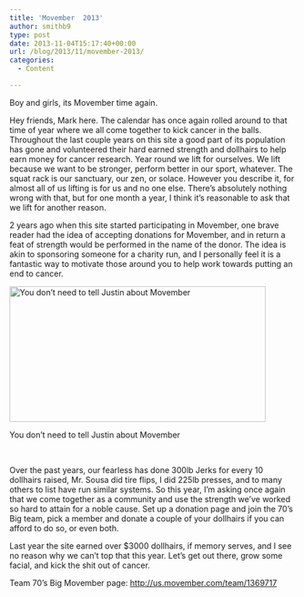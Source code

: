 ```yaml
---
title: 'Movember  2013'
author: smithb9
type: post
date: 2013-11-04T15:17:40+00:00
url: /blog/2013/11/movember-2013/
categories:
  - Content

---
```

Boy and girls, its Movember time again.

Hey friends, Mark here. The calendar has once again rolled around to that time of year where we all come together to kick cancer in the balls. Throughout the last couple years on this site a good part of its population has gone and volunteered their hard earned strength and dollhairs to help earn money for cancer research. Year round we lift for ourselves. We lift because we want to be stronger, perform better in our sport, whatever. The squat rack is our sanctuary, our zen, or solace. However you describe it, for almost all of us lifting is for us and no one else. There’s absolutely nothing wrong with that, but for one month a year, I think it’s reasonable to ask that we lift for another reason.

2 years ago when this site started participating in Movember, one brave reader had the idea of accepting donations for Movember, and in return a feat of strength would be performed in the name of the donor. The idea is akin to sponsoring someone for a charity run, and I personally feel it is a fantastic way to motivate those around you to help work towards putting an end to cancer.

<div id="attachment_9731" style="width: 460px" class="wp-caption alignnone">
  <a href="/2013/11/just.png"><img aria-describedby="caption-attachment-9731" data-attachment-id="9731" data-permalink="/blog/2013/11/movember-2013/just/" data-orig-file="/2013/11/just.png" data-orig-size="628,333" data-comments-opened="1" data-image-meta="{&quot;aperture&quot;:&quot;0&quot;,&quot;credit&quot;:&quot;&quot;,&quot;camera&quot;:&quot;&quot;,&quot;caption&quot;:&quot;&quot;,&quot;created_timestamp&quot;:&quot;0&quot;,&quot;copyright&quot;:&quot;&quot;,&quot;focal_length&quot;:&quot;0&quot;,&quot;iso&quot;:&quot;0&quot;,&quot;shutter_speed&quot;:&quot;0&quot;,&quot;title&quot;:&quot;&quot;}" data-image-title="just" data-image-description="" data-medium-file="/2013/11/just-200x106.png" data-large-file="/2013/11/just-450x238.png" class="size-large wp-image-9731" alt="You don’t need to tell Justin about Movember" src="/2013/11/just-450x238.png" width="450" height="238" srcset="/2013/11/just-450x238.png 450w, /2013/11/just-150x79.png 150w, /2013/11/just-200x106.png 200w, /2013/11/just-500x265.png 500w, /2013/11/just.png 628w" sizes="(max-width: 450px) 100vw, 450px" /></a>
  
  <p id="caption-attachment-9731" class="wp-caption-text">
    You don’t need to tell Justin about Movember
  </p>
</div>

&nbsp;

Over the past years, our fearless has done 300lb Jerks for every 10 dollhairs raised, Mr. Sousa did tire flips, I did 225lb presses, and to many others to list have run similar systems. So this year, I’m asking once again that we come together as a community and use the strength we’ve worked so hard to attain for a noble cause. Set up a donation page and join the 70’s Big team, pick a member and donate a couple of your dollhairs if you can afford to do so, or even both.

Last year the site earned over $3000 dollhairs, if memory serves, and I see no reason why we can’t top that this year. Let’s get out there, grow some facial, and kick the shit out of cancer.

Team 70’s Big Movember page: <http://us.movember.com/team/1369717>